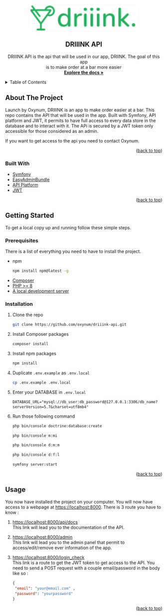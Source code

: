 <div id="top"></div>

<!-- PROJECT LOGO -->
<br />
<div align="center">
    <img src="images/logo.png" alt="Logo" height="80">

<h2 align="center">DRIIINK API</h3>

  <p align="center">
    DRIIINK API is the api that will be used in our app, DRIINK. The goal of this app <br />
    is to make order at a bar more easier
    <br />
    <a href="https://github.com/oxynum/driiink-api"><strong>Explore the docs »</strong></a>
    <br />
  </p>
</div>



<!-- TABLE OF CONTENTS -->
<details>
  <summary>Table of Contents</summary>
  <ol>
    <li>
      <a href="#about-the-project">About The Project</a>
      <ul>
        <li><a href="#built-with">Built With</a></li>
      </ul>
    </li>
    <li>
      <a href="#getting-started">Getting Started</a>
      <ul>
        <li><a href="#prerequisites">Prerequisites</a></li>
        <li><a href="#installation">Installation</a></li>
      </ul>
    </li>
    <li><a href="#usage">Usage</a></li>
  </ol>
</details>


<div id="about-the-project"></div>

<!-- ABOUT THE PROJECT -->
## About The Project

Launch by Oxynum, DRIIINK is an app to make order easier at a bar. This repo contains the API that will be used in the app. Built with Symfony, API platform and JWT, it permits to have
full access to every data store in the database and to interact with it. The APi is secured by a JWT token only accessible for those considered as an admin. 

If you want to get access to the api you need to contact Oxynum. 

<p align="right">(<a href="#top">back to top</a>)</p>

<div id="built-with"></div>


### Built With

* [Symfony](https://symfony.com/)
* [EasyAdminBundle](https://symfony.com/bundles/EasyAdminBundle/current/index.html)
* [API Platform](https://api-platform.com/)
* [JWT](https://jwt.io/)


<p align="right">(<a href="#top">back to top</a>)</p>

<div id="getting-started"></div>


<!-- GETTING STARTED -->
## Getting Started
To get a local copy up and running follow these simple steps.


<div id="prerequisites"></div>

### Prerequisites

There is a list of everything you need to have to install the project.
* npm
  ```sh
  npm install npm@latest -g
  ```
* [Composer](https://getcomposer.org/download/)
* [PHP >= 8](https://www.php.net/manual/fr/install.php) 
* [A local development server](https://www.mamp.info/en/downloads/)

<div id="installation"></div>

### Installation

1. Clone the repo
   ```sh
   git clone https://github.com/oxynum/driiink-api.git
   ```
2. Install Composer packages
   ```sh
   composer install
   ```
3. Install npm packages
   ```sh
   npm install
   ```
4. Duplicate `.env.example` as `.env.local`
   ```sh
   cp .env.example .env.local
   ```
5. Enter your DATABASE in `.env.local`
   ```dotenv
   DATABASE_URL="mysql://db_user:db_password@127.0.0.1:3306/db_name?serverVersion=5.7&charset=utf8mb4"
   ```
6. Run those following command
   ```sh
   php bin/console doctrine:database:create 
   ```
   ```sh
   php bin/console m:mi
   ```
   ```sh 
   php bin/console d:m:m
   ```
   ```sh 
   php bin/console d:f:l
   ```
   ```sh
   symfony server:start
   ```

<p align="right">(<a href="#top">back to top</a>)</p>


<div id="usage"></div>

<!-- USAGE EXAMPLES -->
## Usage

You now have installed the project on your computer. You will now have access to a webpage at [https://localhost:8000](https://localhost:8000).
There is 3 route you have to know :
1. [https://localhost:8000/api/docs](https://localhost:8000/api/docs) <br />
   This link will lead you to the documentation of the API.
     

2. [https://localhost:8000/admin](https://localhost:8000/admin) <br />
   This link will lead you to the admin panel that permit to access/edit/remove ever information of the app.


3. [https://localhost:8000/login_check](https://localhost:8000/login_check) <br />
   This link is a route to get the JWT token to get access to the API. You need to send a POST request with a couple email/password
   in the body like so :
   ```json
   {
    "email": "your@email.com" ,
    "password": "yourpassword"
   }
   ```
    


<p align="right">(<a href="#top">back to top</a>)</p>



